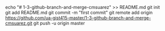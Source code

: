 echo "# 1-3-github-branch-and-merge-cmsuarez" >> README.md
git init
git add README.md
git commit -m "first commit"
git remote add origin https://github.com/ua-gist415-master/1-3-github-branch-and-merge-cmsuarez.git
git push -u origin master
